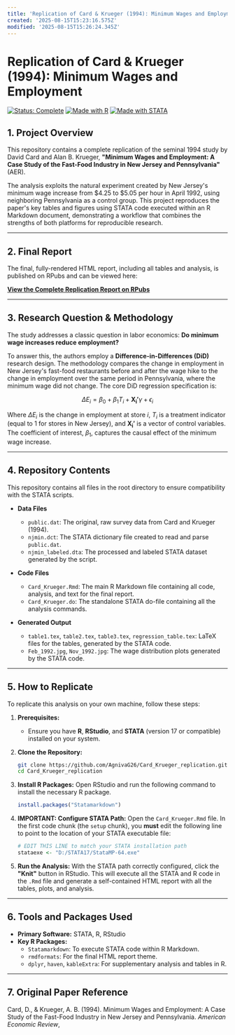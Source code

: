 ```yaml
---
title: 'Replication of Card & Krueger (1994): Minimum Wages and Employment'
created: '2025-08-15T15:23:16.575Z'
modified: '2025-08-15T15:26:24.345Z'
---
```


# Replication of Card & Krueger (1994): Minimum Wages and Employment

[![Status: Complete](https://img.shields.io/badge/status-complete-success)](#)
[![Made with R](https://img.shields.io/badge/Made%20with-R-1f425e.svg)](https://www.r-project.org/)
[![Made with STATA](https://img.shields.io/badge/Made%20with-STATA-blue.svg)](https://www.stata.com/)

## 1. Project Overview

This repository contains a complete replication of the seminal 1994 study by David Card and Alan B. Krueger, **"Minimum Wages and Employment: A Case Study of the Fast-Food Industry in New Jersey and Pennsylvania"** (AER).

The analysis exploits the natural experiment created by New Jersey's minimum wage increase from $4.25 to $5.05 per hour in April 1992, using neighboring Pennsylvania as a control group. This project reproduces the paper's key tables and figures using STATA code executed within an R Markdown document, demonstrating a workflow that combines the strengths of both platforms for reproducible research.

---
## 2. Final Report

The final, fully-rendered HTML report, including all tables and analysis, is published on RPubs and can be viewed here:

[**View the Complete Replication Report on RPubs**](https://rpubs.com/AgnivaG26/1335874)

---
## 3. Research Question & Methodology

The study addresses a classic question in labor economics: **Do minimum wage increases reduce employment?**

To answer this, the authors employ a **Difference-in-Differences (DiD)** research design. The methodology compares the change in employment in New Jersey's fast-food restaurants before and after the wage hike to the change in employment over the same period in Pennsylvania, where the minimum wage did not change. The core DiD regression specification is:

$$
\Delta E_{i} = \beta_0 + \beta_1 T_{i} + \mathbf{X_{i}'}\gamma + \epsilon_i
$$

Where $\Delta E_{i}$ is the change in employment at store $i$, $T_{i}$ is a treatment indicator (equal to 1 for stores in New Jersey), and $\mathbf{X_{i}'}$ is a vector of control variables. The coefficient of interest, $\beta_1$, captures the causal effect of the minimum wage increase.

---
## 4. Repository Contents

This repository contains all files in the root directory to ensure compatibility with the STATA scripts.

* **Data Files**
    * `public.dat`: The original, raw survey data from Card and Krueger (1994).
    * `njmin.dct`: The STATA dictionary file created to read and parse `public.dat`.
    * `njmin_labeled.dta`: The processed and labeled STATA dataset generated by the script.

* **Code Files**
    * `Card_Krueger.Rmd`: The main R Markdown file containing all code, analysis, and text for the final report.
    * `Card_Krueger.do`: The standalone STATA do-file containing all the analysis commands.

* **Generated Output**
    * `table1.tex`, `table2.tex`, `table3.tex`, `regression_table.tex`: LaTeX files for the tables, generated by the STATA code.
    * `Feb_1992.jpg`, `Nov_1992.jpg`: The wage distribution plots generated by the STATA code.

---
## 5. How to Replicate

To replicate this analysis on your own machine, follow these steps:

1.  **Prerequisites:**
    * Ensure you have **R**, **RStudio**, and **STATA** (version 17 or compatible) installed on your system.

2.  **Clone the Repository:**
    ```bash
    git clone https://github.com/AgnivaG26/Card_Krueger_replication.git
    cd Card_Krueger_replication
    ```

3.  **Install R Packages:**
    Open RStudio and run the following command to install the necessary R package.
    ```r
    install.packages("Statamarkdown")
    ```

4.  **IMPORTANT: Configure STATA Path:**
    Open the `Card_Krueger.Rmd` file. In the first code chunk (the `setup` chunk), you **must** edit the following line to point to the location of your STATA executable file:
    ```r
    # EDIT THIS LINE to match your STATA installation path
    stataexe <- "D:/STATA17/StataMP-64.exe"
    ```

5.  **Run the Analysis:**
    With the STATA path correctly configured, click the **"Knit"** button in RStudio. This will execute all the STATA and R code in the `.Rmd` file and generate a self-contained HTML report with all the tables, plots, and analysis.

---
## 6. Tools and Packages Used

* **Primary Software:** STATA, R, RStudio
* **Key R Packages:**
    * `Statamarkdown`: To execute STATA code within R Markdown.
    * `rmdformats`: For the final HTML report theme.
    * `dplyr`, `haven`, `kableExtra`: For supplementary analysis and tables in R.

---
## 7. Original Paper Reference

Card, D., & Krueger, A. B. (1994). Minimum Wages and Employment: A Case Study of the Fast-Food Industry in New Jersey and Pennsylvania. *American Economic Review*,
